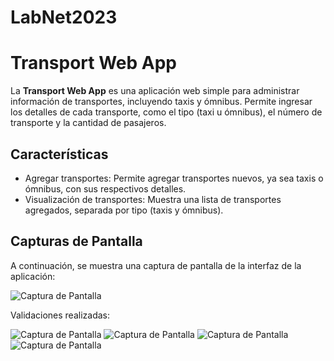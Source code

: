 # LabNet2023

# Transport Web App

La **Transport Web App** es una aplicación web simple para administrar información de transportes, incluyendo taxis y ómnibus. Permite ingresar los detalles de cada transporte, como el tipo (taxi u ómnibus), el número de transporte y la cantidad de pasajeros.

## Características

- Agregar transportes: Permite agregar transportes nuevos, ya sea taxis o ómnibus, con sus respectivos detalles.
- Visualización de transportes: Muestra una lista de transportes agregados, separada por tipo (taxis y ómnibus).

## Capturas de Pantalla

A continuación, se muestra una captura de pantalla de la interfaz de la aplicación:

![Captura de Pantalla](https://i.ibb.co/cbcnh17/Captura-de-pantalla-2023-08-18-144023.png)

Validaciones realizadas:

![Captura de Pantalla](https://i.ibb.co/q0QsTFQ/validacionnrotaxi.png)
![Captura de Pantalla](https://i.ibb.co/19kgPbC/validacionnroomnibus.png)
![Captura de Pantalla](https://i.ibb.co/8gB2s1C/validacioncantidad.png)
![Captura de Pantalla](https://i.ibb.co/8gB2s1C/validacioncantidad.png)
